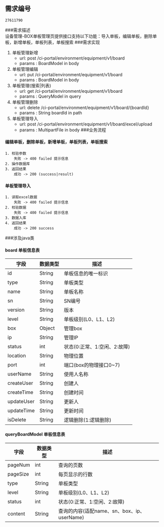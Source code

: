 ## 需求编号
    27611790
###需求描述   
    设备管理-BOX单板管理页提供接口支持以下功能：导入单板，编辑单板，删除单板，新增单板，单板列表，单板搜索
###需求实现
1. 单板管理新增
    - url: post  /ci-portal/environment/equipment/v1/board
    - params : BoardModel in body
2. 单板管理编辑
    - url: put  /ci-portal/environment/equipment/v1/board
    - params : BoardModel in body
3. 单板管理(搜索|列表)
    - url: get  /ci-portal/environment/equipment/v1/board
    - params : QueryModel in query
4. 单板管理删除
    - url: delete  /ci-portal/environment/equipment/v1/board/{boardId}
    - params : String boardId in path
5. 单板管理导入
    - url: post  /ci-portal/environment/equipment/v1/board/excel/upload
    - params : MultipartFile in body
###业务流程
#### 编辑单板，删除单板，新增单板，单板列表，单板搜索
    1. 校验参数
        失败 -> 400 failed 提示信息
    2. 操作数据库
    3. 返回结果
        成功 -> 200 (success|result) 
#### 单板管理导入
    1. 读取excel数据
        失败 -> 400 failed 提示信息
    2. 校验数据
        失败 -> 400 failed 提示信息
    3. 数据入库
    4. 返回结果
        成功 -> 200 success 
###涉及java类
#### board 单板信息表
|  字段  |  数据类型  |  描述  |
|  ---  |  ---  |  --- |
|  id  |  String  |  单板信息的唯一标识  |
|  type  |  String  |  单板类型  |
|  name  |  String  |  单板名称  |
|  sn  |  String  |  SN编号  |
|  version  |  String  |  版本  |
|  level  |  String  |  单板级别(L0、L1、L2)  |
|  box  |  Object  |  管理box  |
|  ip  |  String  |  管理IP  |
|  status  |  int  |  状态(0:正常、1:空闲、2:故障)  |
|  location  |  String  |  物理位置  |
|  port  |  int  |  端口(box的物理接口0~7)  |
|  userName  |  String  |  使用人名称  |
|  createUser  |  String  |  创建人  |
|  createTime  |  String  |  创建时间  |
|  updateUser  |  String  |  更新人  |
|  updateTime  |  String  |  更新时间  |
|  isDelete  |  String  |  逻辑删除(1:逻辑删除)  |

 
#### queryBoardModel 单板信息表
|  字段  |  数据类型  |  描述  |
|  ---  |  ---  |  --- |
|  pageNum  |  int  |  查询的页数  |
|  pageSize  |  int  |  每页显示的行数  |
|  type  |  String  |  单板类型  |
|  level  |  String  |  单板级别(L0、L1、L2)  |
|  status  |  int  |  状态(0:正常、1:空闲、2:故障)  |
|  content  |  String  |  查询的内容(适配name、sn、box、ip、userName)  |

   

